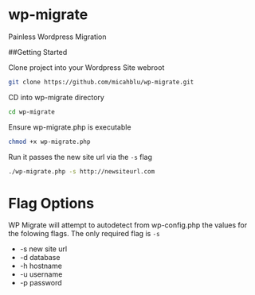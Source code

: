 wp-migrate
==========

Painless Wordpress Migration

##Getting Started

Clone project into your Wordpress Site webroot
```bash
git clone https://github.com/micahblu/wp-migrate.git
```

CD into wp-migrate directory
```bash
cd wp-migrate
```

Ensure wp-migrate.php is executable
```bash
chmod +x wp-migrate.php
```

Run it passes the new site url via the `-s` flag
```bash
./wp-migrate.php -s http://newsiteurl.com
```


Flag Options
=
WP Migrate will attempt to autodetect from wp-config.php the values for the folowing flags. The only required flag is `-s`

 * -s new site url
 * -d database 
 * -h hostname 
 * -u username
 * -p password

